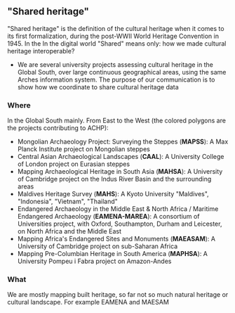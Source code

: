 ## "Shared heritage"

"Shared heritage" is the definition of the cultural heritage when it comes to its first formalization, during the post-WWII World Heritage Convention in 1945. In the 
In the digital world "Shared" means only: how we made cultural heritage interoperable?
* We are several university projects assessing cultural heritage in the Global South, over large continuous geographical areas, using the same Arches information system. The purpose of our communication is to show how we coordinate to share cultural heritage data

### Where

In the Global South mainly. From East to the West (the colored polygons are the projects contributing to ACHP):
*   Mongolian Archaeology Project: Surveying the Steppes (**MAPSS**): A Max Planck Institute project on Mongolian steppes
*   Central Asian Archaeological Landscapes (**CAAL**): A University College of London project on Eurasian steppes
*   Mapping Archaeological Heritage in South Asia (**MAHSA**): A University of Cambridge project on the Indus River Basin and the surrounding areas
*   Maldives Heritage Survey (**MAHS**): A Kyoto University "Maldives", "Indonesia", "Vietnam", "Thailand"
*   Endangered Archaeology in the Middle East & North Africa / Maritime Endangered Archaeology (**EAMENA-MAREA**): A consortium of Universities project, with Oxford, Southampton, Durham and Leicester, on North Africa and the Middle East
*   Mapping Africa's Endangered Sites and Monuments (**MAEASAM**): A University of Cambridge project on sub-Saharan Africa
*   Mapping Pre-Columbian Heritage in South America (**MAPHSA**): A University Pompeu i Fabra project on Amazon-Andes

### What

We are mostly mapping built heritage, so far not so much natural heritage or cultural landscape. For example EAMENA and MAESAM
